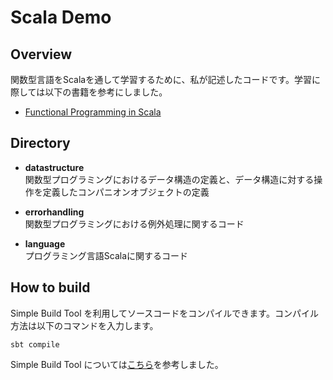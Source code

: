 Scala Demo
==========

## Overview
関数型言語をScalaを通して学習するために、私が記述したコードです。学習に際しては以下の書籍を参考にしました。
 - [Functional Programming in Scala](https://www.amazon.co.jp/Functional-Programming-Scala-Paul-Chiusano/dp/1617290653)

## Directory

- **datastructure** <br>
関数型プログラミングにおけるデータ構造の定義と、データ構造に対する操作を定義したコンパニオンオブジェクトの定義

- **errorhandling** <br>
関数型プログラミングにおける例外処理に関するコード

- **language** <br>
プログラミング言語Scalaに関するコード

## How to build

Simple Build Tool を利用してソースコードをコンパイルできます。コンパイル方法は以下のコマンドを入力します。
```shell:
sbt compile
```

Simple Build Tool については[こちら](http://www.scala-sbt.org/0.13/docs/index.html)を参考しました。
